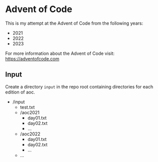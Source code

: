 # Advent of Code

This is my attempt at the Advent of Code from the following years:
* 2021
* 2022
* 2023

For more information about the Advent of Code visit: https://adventofcode.com

## Input

Create a directory `input` in the repo root containing directories for each edition of aoc.

- /input
  - test.txt
  - /aoc2021
    - day01.txt
    - day02.txt
    - ...
  - /aoc2022
    - day01.txt
    - day02.txt
    - ...
  - ...